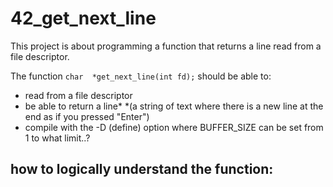 # 42_get_next_line
This project is about programming a function that returns a line read from a file descriptor.

The function
`
char  *get_next_line(int fd);
`
should be able to:
- read from a file descriptor
- be able to return a line*
  *(a string of text where there is a new line at the end as if you pressed "Enter")
- compile with the -D (define) option where BUFFER_SIZE can be set from 1 to what limit..?

how to logically understand the function:
- 
